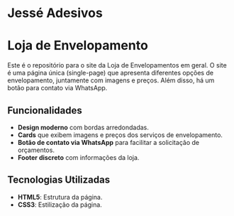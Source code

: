 # Jessé Adesivos


# Loja de Envelopamento

Este é o repositório para o site da Loja de Envelopamentos em geral. O site é uma página única (single-page) que apresenta diferentes opções de envelopamento, juntamente com imagens e preços. Além disso, há um botão para contato via WhatsApp.

## Funcionalidades

- **Design moderno** com bordas arredondadas.
- **Cards** que exibem imagens e preços dos serviços de envelopamento.
- **Botão de contato via WhatsApp** para facilitar a solicitação de orçamentos.
- **Footer discreto** com informações da loja.

## Tecnologias Utilizadas

- **HTML5**: Estrutura da página.
- **CSS3**: Estilização da página.
